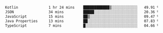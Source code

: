 <!-- <img align='right' src="https://github-readme-stats-eight-rose-90.vercel.app
/api?username=JesusJimenezG&show_icons=true&theme=radical">

### Hi there 👋 My name is Jesús.
- I'm a Computer Engineering student.
- I'm currently working as a Full stack Web developer and native Android Developer.

- Proghead.
- Inlärning svenska
- I also like to translate music on my YouTube channel. [![YouTube Views](https://img.shields.io/youtube/channel/views/UCWnlcC4_sV9Imcy9ysQpxHA?style=social)](https://www.youtube.com/channel/UCWnlcC4_sV9Imcy9ysQpxHA) -->
<!-- ![banner](https://github.com/JesusJimenezG/JesusJimenezG/blob/main/1.png) -->

<!--START_SECTION:waka-->

```txt
Kotlin              1 hr 24 mins    ████████████▒░░░░░░░░░░░░   49.91 %
JSON                34 mins         █████░░░░░░░░░░░░░░░░░░░░   20.36 %
JavaScript          15 mins         ██▒░░░░░░░░░░░░░░░░░░░░░░   09.47 %
Java Properties     13 mins         ██░░░░░░░░░░░░░░░░░░░░░░░   07.83 %
TypeScript          7 mins          █░░░░░░░░░░░░░░░░░░░░░░░░   04.66 %
```

<!--END_SECTION:waka-->

<!--
**JesusJimenezG/JesusJimenezG** is a ✨ _special_ ✨ repository because its `README.md` (this file) appears on your GitHub profile.

Here are some ideas to get you started:

- 🔭 I’m currently working on ...
- 🌱 I’m currently learning ...
- 👯 I’m looking to collaborate on ...
- 🤔 I’m looking for help with ...
- 💬 Ask me about ...
- 📫 How to reach me: ...
- 😄 Pronouns: ...
- ⚡ Fun fact: ...
-->
